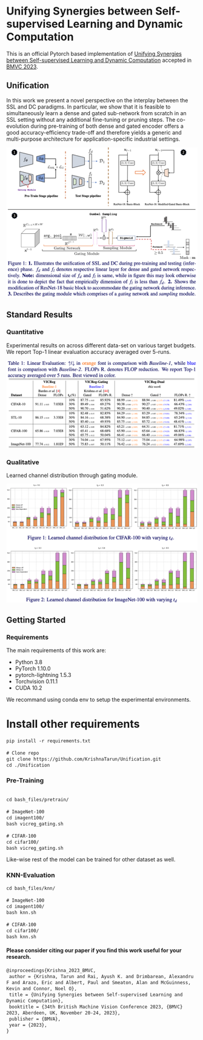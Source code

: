 # Unifying Synergies between Self-supervised Learning and Dynamic Computation

This is an official Pytorch based implementation of [Unifying Synergies between Self-supervised Learning and Dynamic Computation](https://arxiv.org/pdf/2301.09164.pdf) accepted in [BMVC 2023](https://bmvc2023.org).

## Unification
In this work we present a novel perspective on the interplay between the SSL and DC paradigms. In particular, we show that it is feasible to simultaneously learn a dense and gated sub-network from scratch in an SSL setting without any additional fine-tuning or pruning steps. The co-evolution during pre-training of both dense and gated encoder offers a good accuracy-efficiency trade-off and therefore yields a generic and multi-purpose architecture for application-specific industrial settings. 

![](figure/main_figure.png)

## Standard Results


### Quantitative 
Experimental results on across different data-set on various target budgets. We report Top-1 linear evaluation accuracy averaged over 5-runs.

![](figure/Table.png)

### Qualitative
Learned channel distribution through  gating module.

![](figure/conditional.png)


## Getting Started 

### Requirements

The main requirements of this work are:

- Python 3.8  
- PyTorch 1.10.0
- pytorch-lightning 1.5.3
- Torchvision 0.11.1
- CUDA 10.2

We recommand using conda env to setup the experimental environments.

# Install other requirements
```shell script
pip install -r requirements.txt

# Clone repo
git clone https://github.com/KrishnaTarun/Unification.git
cd ./Unification
```

### Pre-Training

```shell script

cd bash_files/pretrain/

# ImageNet-100
cd imagent100/ 
bash vicreg_gating.sh

# CIFAR-100
cd cifar100/ 
bash vicreg_gating.sh

```
Like-wise rest of the model can be trained for other dataset as well.

### KNN-Evaluation 
```shell script
cd bash_files/knn/

# ImageNet-100
cd imagent100/
bash knn.sh

# CIFAR-100
cd cifar100/ 
bash knn.sh

```

#### Please consider citing our paper if you find this work useful for your research.
 
 ```
 @inproceedings{Krishna_2023_BMVC,
  author = {Krishna, Tarun and Rai, Ayush K. and Drimbarean, Alexandru F and Arazo, Eric and Albert, Paul and Smeaton, Alan and McGuinness, Kevin and Connor, Noel O},
  title = {Unifying Synergies between Self-supervised Learning and Dynamic Computation},
  booktitle = {34th British Machine Vision Conference 2023, {BMVC} 2023, Aberdeen, UK, November 20-24, 2023},
  publisher = {BMVA},
  year = {2023},
}
 ```



